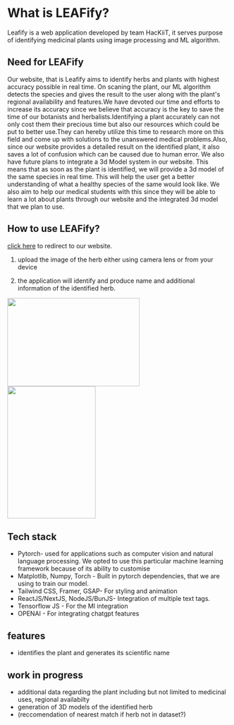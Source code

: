 # What is LEAFify? 

Leafify is a web application developed by team HacKiiT, it serves purpose of identifying medicinal plants using image processing and ML algorithm.

## Need for LEAFify

Our website, that is Leafify aims to identify herbs and plants with highest accuracy possible in real time. On scaning the plant, our ML algorithm detects the species and gives the result to the user along with the plant's regional availability and features.We have devoted our time and efforts to increase its accuracy since we believe that accuracy is the key to save the time of our botanists and herbalists.Identifying a plant accurately can not only cost them their precious time but also our resources which could be put to better use.They can hereby utilize this time to research more on this field and come up with solutions to the unanswered medical problems.Also, since our website provides a detailed result on the identified plant, it also saves a lot of confusion which can be caused due to human error. We also have future plans to integrate a 3d Model system in our website. This means that as soon as the plant is identified, we will provide a 3d model of the same species in real time. This will help the user get a better understanding of what a healthy species of the same would look like. We also aim to help our medical students with this since they will be able to learn a lot about plants through our website and the integrated 3d model that we plan to use.

## How to use LEAFify?

[click here](http://leafify.framer.ai) to redirect to our website.

1. upload the image of the herb either using camera lens or from your device

2. the application will identify and produce name and additional information of the identified herb.


<img src="https://github.com/amaan-bhati/SIH_hackiit_leafify/assets/110015899/dddd5ae5-869b-4b1f-ac85-ddcb7df28f06" height=200 width=300>
<br>
<img src="https://github.com/amaan-bhati/SIH_hackiit_leafify/assets/110015899/36d77e40-411f-4165-845a-41b1964416b9" height=300 width=200>




## Tech stack

- Pytorch- used for applications such as computer vision and natural language processing.
We opted to use this particular machine learning framework because of its ability to customise
- Matplotlib, Numpy, Torch - Built in pytorch dependencies, that we are using to train   our model.
- Tailwind CSS, Framer, GSAP-  For styling and animation
- ReactJS/NextJS, NodeJS/BunJS- Integration of multiple text tags.
- Tensorflow JS - For the Ml integration
- OPENAI - For integrating chatgpt features



## features

* identifies the plant and generates its scientific name

## work in progress

* additional data regarding the plant including but not limited to medicinal uses, regional availabilty
* generation of 3D models of the identified herb
* (reccomendation of nearest match if herb not in dataset?)

